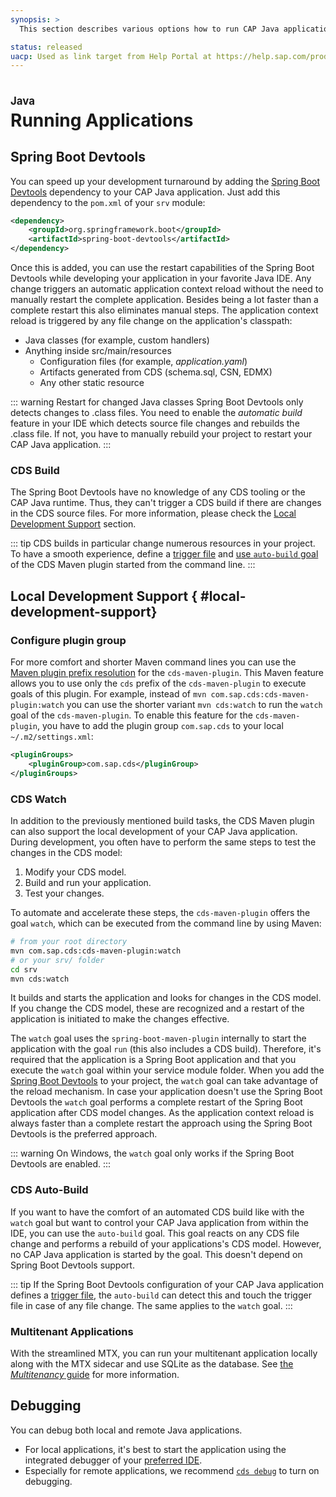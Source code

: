```yaml
---
synopsis: >
  This section describes various options how to run CAP Java applications locally

status: released
uacp: Used as link target from Help Portal at https://help.sap.com/products/BTP/65de2977205c403bbc107264b8eccf4b/9186ed9ab00842e1a31309ff1be38792.html
---
```


# Running Applications
<style scoped>
  h1:before {
    content: "Java"; display: block; font-size: 60%; margin: 0 0 .2em;
  }
</style>

## Spring Boot Devtools
You can speed up your development turnaround by adding the [Spring Boot Devtools](https://docs.spring.io/spring-boot/docs/current/reference/html/using.html#using.devtools) dependency to your CAP Java application. Just add this dependency to the `pom.xml` of your `srv` module:

```xml
<dependency>
    <groupId>org.springframework.boot</groupId>
    <artifactId>spring-boot-devtools</artifactId>
</dependency>
```

Once this is added, you can use the restart capabilities of the Spring Boot Devtools while developing your application in your favorite Java IDE. Any change triggers an automatic application context reload without the need to manually restart the complete application. Besides being a lot faster than a complete restart this also eliminates manual steps. The application context reload is triggered by any file change on the application's classpath:

* Java classes (for example, custom handlers)
* Anything inside src/main/resources
  * Configuration files (for example, _application.yaml_)
  * Artifacts generated from CDS (schema.sql, CSN, EDMX)
  * Any other static resource

::: warning Restart for changed Java classes
Spring Boot Devtools only detects changes to .class files. You need to enable the *automatic build* feature in your IDE which detects source file changes and rebuilds the .class file. If not, you have to manually rebuild your project to restart your CAP Java application.
:::

### CDS Build

The Spring Boot Devtools have no knowledge of any CDS tooling or the CAP Java runtime. Thus, they can't trigger a CDS build if there are changes in the CDS source files. For more information, please check the [Local Development Support](#local-development-support) section.

::: tip
CDS builds in particular change numerous resources in your project. To have a smooth experience, define a [trigger file](https://docs.spring.io/spring-boot/docs/current/reference/html/using.html#using.devtools.restart.triggerfile) and [use `auto-build` goal](#cds-auto-build) of the CDS Maven plugin started from the command line.
:::


## Local Development Support { #local-development-support}

### Configure plugin group
For more comfort and shorter Maven command lines you can use the [Maven plugin prefix resolution](https://maven.apache.org/guides/introduction/introduction-to-plugin-prefix-mapping.html) for the `cds-maven-plugin`. This Maven feature allows you to use only the `cds` prefix of the `cds-maven-plugin` to execute goals of this plugin. For example, instead of `mvn com.sap.cds:cds-maven-plugin:watch` you can use the shorter variant `mvn cds:watch` to run the `watch` goal of the `cds-maven-plugin`.
To enable this feature for the `cds-maven-plugin`, you have to add the plugin group `com.sap.cds` to your local `~/.m2/settings.xml`:
```xml
<pluginGroups>
    <pluginGroup>com.sap.cds</pluginGroup>
</pluginGroups>
```

### CDS Watch
In addition to the previously mentioned build tasks, the CDS Maven plugin can also support the local development of your CAP Java application. During development, you often have to perform the same steps to test the changes in the CDS model:

1. Modify your CDS model.
1. Build and run your application.
1. Test your changes.

To automate and accelerate these steps, the `cds-maven-plugin` offers the goal `watch`, which can be executed from the command line by using Maven:

```sh
# from your root directory
mvn com.sap.cds:cds-maven-plugin:watch
# or your srv/ folder
cd srv
mvn cds:watch
```

It builds and starts the application and looks for changes in the CDS model. If you change the CDS model, these are recognized and a restart of the application is initiated to make the changes effective.

The `watch` goal uses the `spring-boot-maven-plugin` internally to start the application with the goal `run` (this also includes a CDS build). Therefore, it's required that the application is a Spring Boot application and that you execute the `watch` goal within your service module folder.
When you add the [Spring Boot Devtools](https://docs.spring.io/spring-boot/docs/current/reference/html/using.html#using.devtools) to your project, the `watch` goal can take advantage of the reload mechanism. In case your application doesn't use the Spring Boot Devtools the `watch` goal performs a complete restart of the Spring Boot application after CDS model changes. As the application context reload is always faster than a complete restart the approach using the Spring Boot Devtools is the preferred approach.

::: warning
On Windows, the `watch` goal only works if the Spring Boot Devtools are enabled.
:::

### CDS Auto-Build

If you want to have the comfort of an automated CDS build like with the `watch` goal but want to control your CAP Java application from within the IDE, you can use the `auto-build` goal. This goal reacts on any CDS file change and performs a rebuild of your applications's CDS model. However, no CAP Java application is started by the goal. This doesn't depend on Spring Boot Devtools support.

::: tip
If the Spring Boot Devtools configuration of your CAP Java application defines a [trigger file](https://docs.spring.io/spring-boot/docs/current/reference/html/using.html#using.devtools.restart.triggerfile), the `auto-build` can detect this and touch the trigger file in case of any file change. The same applies to the `watch` goal.
:::

### Multitenant Applications

With the streamlined MTX, you can run your multitenant application locally along with the MTX sidecar and use SQLite as the database.
See [the _Multitenancy_ guide](../../guides/multitenancy/#test-locally) for more information.


## Debugging

You can debug both local and remote Java applications.

- For local applications, it's best to start the application using the integrated debugger of your [preferred IDE](../../tools/cds-editors).
- Especially for remote applications, we recommend [`cds debug`](../../tools/cds-cli#java-applications) to turn on debugging.
